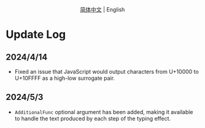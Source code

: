 <p style="text-align: center"><span lang="zh-hans"><a href="log.md">简体中文</a></span> | <span lang='en'>English</span></p>

# Update Log

## 2024/4/14

- Fixed an issue that JavaScript would output characters from U+10000 to U+10FFFF as a high-low surrogate pair.

## 2024/5/3

- `AdditionalFunc` optional argument has been added, making it available to handle the text produced by each step of the typing effect.